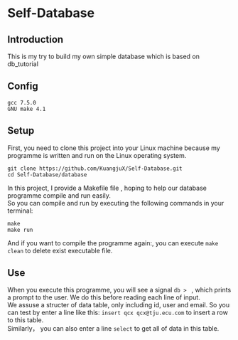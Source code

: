# Self-Database
## Introduction
This is my try to build my own simple database which is based on db_tutorial
## Config
```
gcc 7.5.0
GNU make 4.1
```
## Setup
First, you need to clone this project into your Linux machine because my programme is written and run on the Linux operating system.
```
git clone https://github.com/KuangjuX/Self-Database.git
cd Self-Database/database
```
In this project, I provide a Makefile file , hoping to help our database programme compile and run easily.  
So you can compile and run by executing the following commands in your terminal:
```
make
make run
```
And if you want to compile the programme again:, you can execute `make clean` to delete exist executable file.  
## Use
When you execute this programme, you will see a signal `db > `  , which prints a prompt to the user. We do this before reading each line of input.  
We assuse a structer of data table, only including id, user and email. So you can test by enter a line like this: `insert qcx qcx@tju.ecu.com` to insert a row to this table.  
Similarly， you can also enter a line `select` to get all of data in this table.
